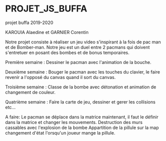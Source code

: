# PROJET_JS_BUFFA
projet buffa 2019-2020

KAROUIA Alaedine et GARNIER Corentin

Notre projet consiste à réaliser un jeu video s'inspirant à la fois de pac man et de Bomber-man.
Notre jeu est un duel entre 2 pacmans qui doivent s'entretuer en posant des bombes et de bonus temporaires.

Première semaine : Dessiner le pacman avec l'animation de la bouche.

Deuxième semaine : Bouger le pacman avec les touches du clavier, le faire revenir a l'opposé du canvas quand il sort du canvas.

Troisième semaine : Classe de la bombe avec détonation et animation de changement de couleur.

Quatrième semaine : Faire la carte de jeu, dessiner et gerer les collisions etc...



A faire: 
Le pacman se déplace dans la matrice maintenant, il faut le définir dans la matrice et changer les mouvements.
Destruction des murs cassables avec l'explosion de la bombe
Appartition de la pillule sur la map
changement d'état l'orsqu'un joueur mange la pillule.
